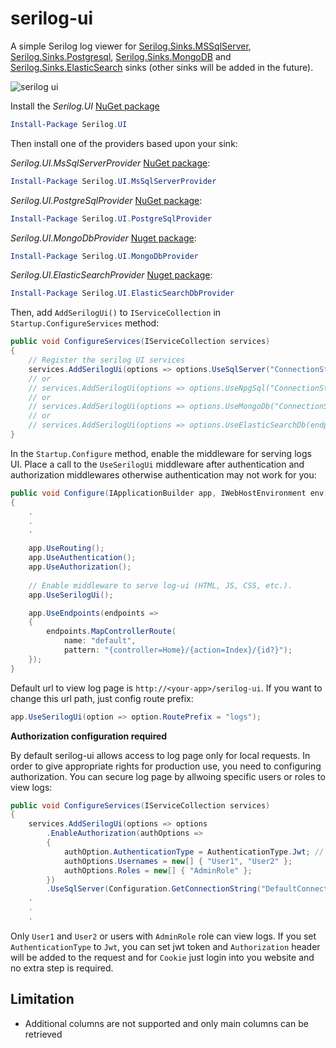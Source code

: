 # serilog-ui
A simple Serilog log viewer for [Serilog.Sinks.MSSqlServer](https://github.com/serilog/serilog-sinks-mssqlserver), [Serilog.Sinks.Postgresql](https://github.com/b00ted/serilog-sinks-postgresql), [Serilog.Sinks.MongoDB](https://github.com/serilog/serilog-sinks-mongodb) and [Serilog.Sinks.ElasticSearch](https://github.com/serilog/serilog-sinks-elasticsearch) sinks (other sinks will be added in the future).

![serilog ui](https://raw.githubusercontent.com/mo-esmp/serilog-ui/master/assets/serilog-ui.jpg)

Install the _Serilog.UI_ [NuGet package](https://www.nuget.org/packages/Serilog.UI)
```powershell
Install-Package Serilog.UI
```

Then install one of the providers based upon your sink:

_Serilog.UI.MsSqlServerProvider_ [NuGet package](https://www.nuget.org/packages/Serilog.UI.MsSqlServerProvider):

```powershell
Install-Package Serilog.UI.MsSqlServerProvider
```

_Serilog.UI.PostgreSqlProvider_ [NuGet package](https://www.nuget.org/packages/Serilog.UI.PostgreSqlProvider):

```powershell
Install-Package Serilog.UI.PostgreSqlProvider
```

_Serilog.UI.MongoDbProvider_ [Nuget package](https://www.nuget.org/packages/Serilog.Ui.MongoDbProvider):

```powershell
Install-Package Serilog.UI.MongoDbProvider
```

_Serilog.UI.ElasticSearchProvider_ [Nuget package](https://www.nuget.org/packages/Serilog.Ui.ElasticSearchProvider):

```powershell
Install-Package Serilog.UI.ElasticSearchDbProvider
```

Then, add `AddSerilogUi()` to `IServiceCollection` in `Startup.ConfigureServices` method:

```csharp
public void ConfigureServices(IServiceCollection services)
{
    // Register the serilog UI services
    services.AddSerilogUi(options => options.UseSqlServer("ConnectionString", "LogTableName"));
    // or
    // services.AddSerilogUi(options => options.UseNpgSql("ConnectionString", "LogTableName"));
    // or
    // services.AddSerilogUi(options => options.UseMongoDb("ConnectionString", "DatabaseName", "CollectionName"))
    // or
    // services.AddSerilogUi(options => options.UseElasticSearchDb(endpoint: new System.Uri("http://localhost:9200"), indexName: "logging-index"))
}
```

In the `Startup.Configure` method, enable the middleware for serving logs UI. Place a call to the `UseSerilogUi` middleware after authentication and authorization middlewares otherwise authentication may not work for you:

```csharp
public void Configure(IApplicationBuilder app, IWebHostEnvironment env)
{
    .
    .
    .

    app.UseRouting();
    app.UseAuthentication();
    app.UseAuthorization();
        
    // Enable middleware to serve log-ui (HTML, JS, CSS, etc.).
    app.UseSerilogUi();

    app.UseEndpoints(endpoints =>
    {
        endpoints.MapControllerRoute(
            name: "default",
            pattern: "{controller=Home}/{action=Index}/{id?}");
    });
}
```

Default url to view log page is `http://<your-app>/serilog-ui`. If you want to change this url path, just config route prefix:
```csharp
app.UseSerilogUi(option => option.RoutePrefix = "logs");
```
**Authorization configuration required**

By default serilog-ui allows access to log page only for local requests. In order to give appropriate rights for production use, you need to configuring authorization. You can secure log page by allwoing specific users or roles to view logs:
```csharp
public void ConfigureServices(IServiceCollection services)
{
    services.AddSerilogUi(options => options
        .EnableAuthorization(authOptions =>
        {
            authOption.AuthenticationType = AuthenticationType.Jwt; // or AuthenticationType.Cookie
            authOptions.Usernames = new[] { "User1", "User2" };
            authOptions.Roles = new[] { "AdminRole" };
        })
        .UseSqlServer(Configuration.GetConnectionString("DefaultConnection"), "LogTableName"));
    .
    .
    .
```
Only `User1` and `User2` or users with `AdminRole` role can view logs. If you set `AuthenticationType` to `Jwt`, you can set jwt token and `Authorization` header will be added to the request and for `Cookie` just login into you website and no extra step is required.

## Limitation
* Additional columns are not supported and only main columns can be retrieved
